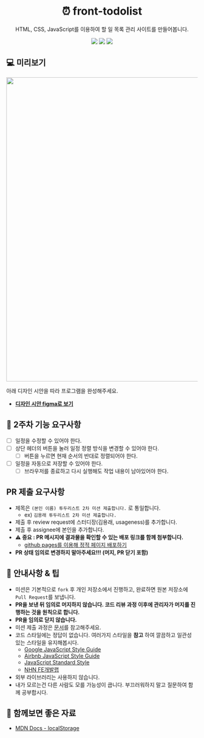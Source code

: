 <h1 align="middle">⏰ front-todolist</h1>
<p align="middle">HTML, CSS, JavaScript를 이용하여 할 일 목록 관리 사이트를 만들어봅니다.</p>
<p align="middle">
  <img src="https://img.shields.io/badge/language-html-red.svg?style=flat-square"/>
  <img src="https://img.shields.io/badge/language-css-blue.svg?style=flat-square"/>
  <img src="https://img.shields.io/badge/language-js-yellow.svg?style=flat-square"/>
</p>

## 💻 미리보기

<div align="middle">
  <img width="800" src="https://user-images.githubusercontent.com/28296575/216348065-d18f54de-c446-49a9-8c3d-485506ef352d.png">
</div>

아래 디자인 시안을 따라 프로그램을 완성해주세요.

- [**디자인 시안 figma로 보기**](https://www.figma.com/file/5p6Jm005USMklBm7539eMC/%ED%88%AC%EB%91%90-%EB%A6%AC%EC%8A%A4%ED%8A%B8-step-2-%EC%8B%9C%EC%95%88?node-id=0%3A1&t=w5mfAl4qLB0G9qlb-1)

## 🎯 2주차 기능 요구사항

- [ ] 일정을 수정할 수 있어야 한다.
- [ ] 상단 헤더의 버튼을 눌러 일정 정렬 방식을 변경할 수 있어야 한다.
  - [ ] 버튼을 누르면 현재 순서의 반대로 정렬되어야 한다.
- [ ] 일정을 자동으로 저장할 수 있어야 한다.
  - [ ] 브라우저를 종료하고 다시 실행해도 작업 내용이 남아있어야 한다.

## PR 제출 요구사항
- 제목은 `(본인 이름) 투두리스트 2차 미션 제출합니다.` 로 통일합니다.
  - ex) `김용래 투두리스트 2차 미션 제출합니다.`
- 제출 후 review request에 스터디장(김용래, usageness)를 추가합니다.
- 제출 후 assignee에 본인을 추가합니다.
- **⚠ 중요 : PR 메시지에 결과물을 확인할 수 있는 배포 링크를 함께 첨부합니다.**
  - [github pages를 이용해 정적 페이지 배포하기](https://usage.tistory.com/168)
- **PR 상태 임의로 변경하지 말아주세요!!! (머지, PR 닫기 포함)**

## 📰 안내사항 & 팁

- 미션은 기본적으로 `fork` 후 개인 저장소에서 진행하고, 완료하면 원본 저장소에 `Pull Request`를 보냅니다.
- **PR을 보낸 뒤 임의로 머지하지 않습니다. 코드 리뷰 과정 이후에 관리자가 머지를 진행하는 것을 원칙으로 합니다.**
- **PR을 임의로 닫지 않습니다.**
- 미션 제출 과정은 [문서](https://github.com/TeamCrazyPerformance/docs/blob/main/%EC%8A%A4%ED%84%B0%EB%94%94%20%EB%AC%B8%EC%84%9C/mission_guide.md)를 참고해주세요.
- 코드 스타일에는 정답이 없습니다. 여러가지 스타일을 **참고** 하여 깔끔하고 일관성 있는 스타일을 유지해봅시다.
  - [Google JavaScript Style Guide](https://google.github.io/styleguide/jsguide.html)
  - [Airbnb JavaScript Style Guide](https://github.com/airbnb/javascript)
  - [JavaScript Standard Style](https://standardjs.com/)
  - [NHN FE개발랩](https://ui.toast.com/fe-guide/ko_CODING-CONVENTION/)
- 외부 라이브러리는 사용하지 않습니다.
- 내가 모르는건 다른 사람도 모를 가능성이 큽니다. 부끄러워하지 말고 질문하여 함께 공부합시다.

## 📖 함께보면 좋은 자료

- [MDN Docs - localStorage](https://developer.mozilla.org/ko/docs/Web/API/Window/localStorage)

